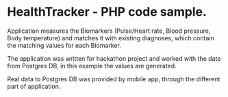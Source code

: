 # HealthTracker - PHP code sample.

Application measures the Biomarkers (Pulse/Heart rate, Blood pressure, Body temperature) and matches it with existing diagnoses, which contain the matching values for each Biomarker.

The application was written for hackathon project and worked with the date from Postgres DB, in this example the values are generated.

Real data to Postgres DB was provided by mobile app, through the different part of application.